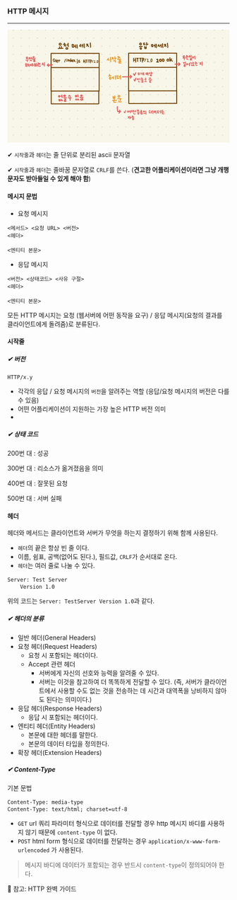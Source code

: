 ### HTTP 메시지

---

![](../images/http-message.jpg)

✔ `시작줄`과 `헤더`는 줄 단위로 분리된 ascii 문자열

✔ `시작줄`과 `헤더`는 줄바꿈 문자열로 `CRLF`를 쓴다.
 (**견고한 어플리케이션이라면 그냥 개행 문자도 받아들일 수 있게 해야 함**)
 
#### 메시지 문법

- 요청 메시지
```
<메서드> <요청 URL> <버전>
<헤더>

<엔티티 본문>
```

- 응답 메시지
```
<버전> <상태코드> <사유 구절>
<헤더>

<엔티티 본문>
```

모든 HTTP 메시지는 요청 (웹서버에 어떤 동작을 요구) / 응답 메시지(요청의 결과를 클라이언트에게 돌려줌)로 분류된다.

#### 시작줄


##### ✔ 버전

```
HTTP/x.y
```
- 각각의 응답 / 요청 메시지의 `버전`을 알려주는 역할
 (응답/요청 메시지의 버전은 다를 수 있음)
- 어떤 어플리케이션이 지원하는 가장 높은 HTTP 버전 의미
- 
    
##### ✔ 상태 코드

200번 대 : 성공

300번 대 : 리소스가 옮겨졌음을 의미
 
400번 대 : 잘못된 요청

500번 대 : 서버 실패

#### 헤더
헤더와 메서드는 클라이언트와 서버가 무엇을 하는지 결정하기 위해 함께 사용된다.

- `헤더`의 끝은 항상 빈 줄 이다.
- 이름, 쉼표, 공백(없어도 된다.), 필드값, `CRLF`가 순서대로 온다.
- `헤더`는 여러 줄로 나눌 수 있다.
```
Server: Test Server
    Version 1.0
```
위의 코드는 `Server: TestServer Version 1.0`과 같다.

##### ✔ 헤더의 분류
- 일반 헤더(General Headers)
- 요청 헤더(Request Headers)
    - 요청 시 포함되는 헤더이다.
    - Accept 관련 헤더
        - 서버에게 자신의 선호와 능력을 알려줄 수 있다.
        - 서버는 이것을 참고하여 더 똑똑하게 전달할 수 있다. (즉, 서버가 클라이언트에서 사용할 수도 없는 것을 전송하는 데 시간과 대역폭을 낭비하지 않아도 된다는 의미이다.)
- 응답 헤더(Response Headers)
    - 응답 시 포함되는 헤더이다.
- 엔티티 헤더(Entity Headers)
    - 본문에 대한 헤더를 말한다.
    - 본문의 데이터 타입을 정의한다.
- 확장 헤더(Extension Headers)

##### ✔ Content-Type

기본 문법
```
Content-Type: media-type
Content-Type: text/html; charset=utf-8
```

- `GET` url 쿼리 파라미터 형식으로 데이터를 전달할 경우 http 메시지 바디를 사용하지 않기 때문에 `content-type` 이 없다.
- `POST` html form 형식으로 데이터를 전달하는 경우 `application/x-www-form-urlencoded` 가 사용된다.

> 메시지 바디에 데이터가 포함되는 경우 반드시 `content-type`이 정의되어야 한다.

📢 참고: HTTP 완벽 가이드